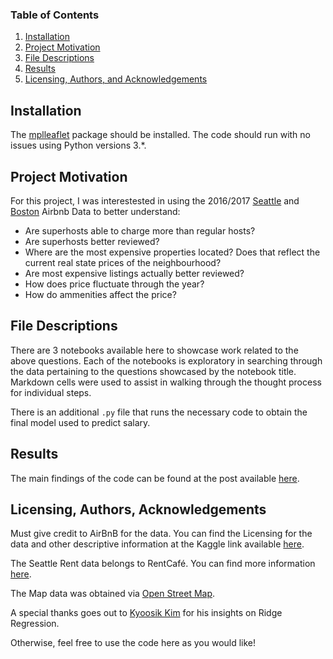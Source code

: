 ### Table of Contents

1. [Installation](#installation)
2. [Project Motivation](#motivation)
3. [File Descriptions](#files)
4. [Results](#results)
5. [Licensing, Authors, and Acknowledgements](#licensing)

## Installation <a name="installation"></a>

The [mplleaflet](https://anaconda.org/IOOS/mplleaflet) package should be installed. The code should run with no issues using Python versions 3.*.

## Project Motivation<a name="motivation"></a>

For this project, I was interestested in using the 2016/2017 [Seattle](https://www.kaggle.com/airbnb/seattle/data) and [Boston](https://www.kaggle.com/airbnb/boston) Airbnb Data to better understand:

* Are superhosts able to charge more than regular hosts?
* Are superhosts better reviewed?
* Where are the most expensive properties located? Does that reflect the current real state prices of the neighbourhood?
* Are most expensive listings actually better reviewed?
* How does price fluctuate through the year?
* How do ammenities affect the price?


## File Descriptions <a name="files"></a>

There are 3 notebooks available here to showcase work related to the above questions.  Each of the notebooks is exploratory in searching through the data pertaining to the questions showcased by the notebook title.  Markdown cells were used to assist in walking through the thought process for individual steps.  

There is an additional `.py` file that runs the necessary code to obtain the final model used to predict salary.

## Results<a name="results"></a>

The main findings of the code can be found at the post available [here](tbd).

## Licensing, Authors, Acknowledgements<a name="licensing"></a>

Must give credit to AirBnB for the data.  You can find the Licensing for the data and other descriptive information at the Kaggle link available [here](https://www.kaggle.com/airbnb/seattle/data).  

The Seattle Rent data belongs to RentCafé. You can find more information [here](https://www.rentcafe.com/average-rent-market-trends/us/wa/seattle/).

The Map data was obtained via [Open Street Map](https://www.openstreetmap.org/). 

A special thanks goes out to [Kyoosik Kim](https://github.com/Q-shick/fundamentals_of_data_science/blob/master/mathematical%20_model/Ridge%20and%20Lasso.ipynb) for his insights on Ridge Regression.

Otherwise, feel free to use the code here as you would like! 

